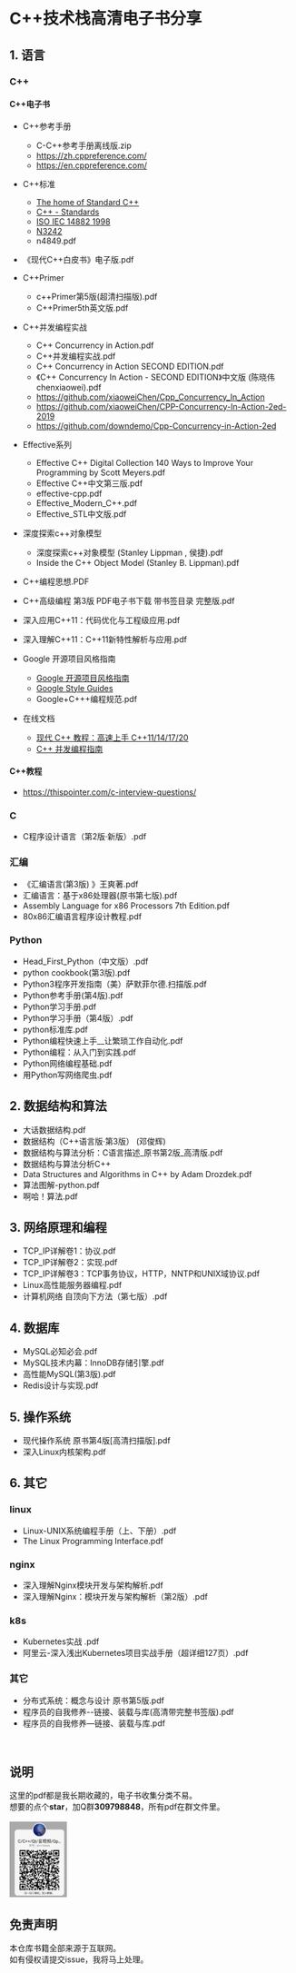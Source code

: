 # C++技术栈高清电子书分享

## 1. 语言
### C++
#### C++电子书
* C++参考手册
  * C-C++参考手册离线版.zip
  * https://zh.cppreference.com/
  * https://en.cppreference.com/

* C++标准
  * [The home of Standard C++](https://isocpp.org/)
  * [C++ - Standards](https://www.open-std.org/jtc1/sc22/wg21/docs/standards)
  * [ISO IEC 14882 1998](https://www.lirmm.fr/~ducour/Doc-objets/ISO+IEC+14882-1998.pdf)
  * [N3242](https://www.open-std.org/jtc1/sc22/wg21/docs/papers/2011/n3242.pdf)
  * n4849.pdf

* 《现代C++白皮书》电子版.pdf

* C++Primer
  * c++Primer第5版(超清扫描版).pdf
  * C++Primer5th英文版.pdf

* C++并发编程实战
  * C++ Concurrency in Action.pdf
  * C++并发编程实战.pdf
  * C++ Concurrency in Action SECOND EDITION.pdf
  * 《C++ Concurrency In Action - SECOND EDITION》中文版 (陈晓伟 chenxiaowei).pdf
  * https://github.com/xiaoweiChen/Cpp_Concurrency_In_Action
  * https://github.com/xiaoweiChen/CPP-Concurrency-In-Action-2ed-2019
  * https://github.com/downdemo/Cpp-Concurrency-in-Action-2ed

* Effective系列
  * Effective C++ Digital Collection 140 Ways to Improve Your Programming by Scott Meyers.pdf
  * Effective C++中文第三版.pdf
  * effective-cpp.pdf
  * Effective_Modern_C++.pdf
  * Effective_STL中文版.pdf

* 深度探索c++对象模型
  * 深度探索c++对象模型 (Stanley Lippman , 侯捷).pdf
  * Inside the C++ Object Model (Stanley B. Lippman).pdf

* C++编程思想.PDF
* C++高级编程 第3版 PDF电子书下载 带书签目录 完整版.pdf

* 深入应用C++11：代码优化与工程级应用.pdf
* 深入理解C++11：C++11新特性解析与应用.pdf

* Google 开源项目风格指南
  * [Google 开源项目风格指南](https://zh-google-styleguide.readthedocs.io/en/latest/contents/)
  * [Google Style Guides](https://google.github.io/styleguide/)
  * Google+C+++编程规范.pdf

* 在线文档
  * [现代 C++ 教程：高速上手 C++11/14/17/20](https://changkun.de/modern-cpp/pdf/modern-cpp-tutorial-zh-cn.pdf)
  * [C++ 并发编程指南](https://github.com/forhappy/Cplusplus-Concurrency-In-Practice)

#### C++教程
* https://thispointer.com/c-interview-questions/

### C
* C程序设计语言（第2版·新版）.pdf
  
### 汇编
* 《汇编语言(第3版) 》王爽著.pdf
* 汇编语言：基于x86处理器(原书第七版).pdf 
* Assembly Language for x86 Processors 7th Edition.pdf
* 80x86汇编语言程序设计教程.pdf
  
### Python
* Head_First_Python（中文版）.pdf
* python cookbook(第3版).pdf
* Python3程序开发指南（美）萨默菲尔德.扫描版.pdf
* Python参考手册(第4版).pdf
* Python学习手册.pdf
* Python学习手册（第4版）.pdf
* python标准库.pdf
* Python编程快速上手__让繁琐工作自动化.pdf
* Python编程：从入门到实践.pdf
* Python网络编程基础.pdf
* 用Python写网络爬虫.pdf 

## 2. 数据结构和算法
* 大话数据结构.pdf
* 数据结构（C++语言版·第3版） (邓俊辉)
* 数据结构与算法分析：C语言描述_原书第2版_高清版.pdf
* 数据结构与算法分析C++
* Data Structures and Algorithms in C++ by Adam Drozdek.pdf
* 算法图解-python.pdf
* 啊哈！算法.pdf

## 3. 网络原理和编程
* TCP_IP详解卷1：协议.pdf
* TCP_IP详解卷2：实现.pdf
* TCP_IP详解卷3：TCP事务协议，HTTP，NNTP和UNIX域协议.pdf
* Linux高性能服务器编程.pdf
* 计算机网络  自顶向下方法（第七版）.pdf

## 4. 数据库
* MySQL必知必会.pdf
* MySQL技术内幕：InnoDB存储引擎.pdf
* 高性能MySQL(第3版).pdf
* Redis设计与实现.pdf

## 5. 操作系统
* 现代操作系统  原书第4版[高清扫描版].pdf
* 深入Linux内核架构.pdf

## 6. 其它
### linux
  * Linux-UNIX系统编程手册（上、下册）.pdf
  * The Linux Programming Interface.pdf
### nginx
   * 深入理解Nginx模块开发与架构解析.pdf
   * 深入理解Nginx：模块开发与架构解析（第2版）.pdf 

### k8s
* Kubernetes实战 .pdf
* 阿里云-深入浅出Kubernetes项目实战手册（超详细127页）.pdf

### 其它
* 分布式系统：概念与设计 原书第5版.pdf
* 程序员的自我修养--链接、装载与库(高清带完整书签版).pdf
* 程序员的自我修养—链接、装载与库.pdf

<br>

## 说明
这里的pdf都是我长期收藏的，电子书收集分类不易。  
想要的点个**star**，加Q群**309798848**，所有pdf在群文件里。  
<br>
<img decoding="async" src="./QQ%E6%88%AA%E5%9B%BE20230107213649.png" width=20%>

## 免责声明
本仓库书籍全部来源于互联网。  
如有侵权请提交issue，我将马上处理。
